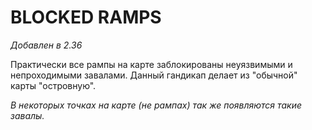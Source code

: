 # BLOCKED RAMPS

*Добавлен в 2.36*

Практически все рампы на карте заблокированы неуязвимыми и непроходимыми завалами. Данный гандикап делает из "обычной" карты "островную".

*В некоторых точках на карте (не рампах) так же появляются такие завалы.*
